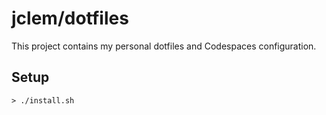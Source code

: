 # jclem/dotfiles

This project contains my personal dotfiles and Codespaces configuration.

## Setup

```shell
> ./install.sh
```
